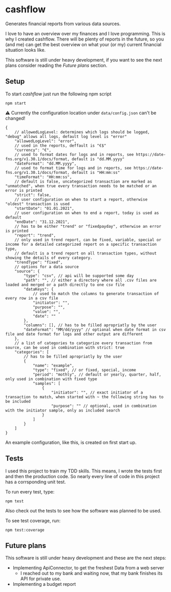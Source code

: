 # cashflow

Generates financial reports from various data sources.

I love to have an overview over my finances and I love programming.
This is why I created cashflow.
There will be plenty of reports in the future,
so you (and me) can get the best overview on what your (or my) current financial situation looks like.

This software is still under heavy development,
if you want to see the next plans consider reading the _Future plans_ section.

## Setup

To start _cashflow_ just run the following npm script

```
npm start
```

⚠ Currently the configuration location under `data/config.json` can't be changed!

```jsonc
{
    // allowedLogLevel: determines which logs should be logged, "debug" allows all logs, default log level is "error"
    "allowedLogLevel": "error",
    // used in the reports, deffault is "€$"
    "currency": "€",
    // used to format dates for logs and in reports, see https://date-fns.org/v1.30.1/docs/format, default is "dd.MM.yyyy"
    "dateFormat": "dd.MM.yyyy",
    // used to format time for logs and in reports, see https://date-fns.org/v1.30.1/docs/format, default is "HH:mm:ss"
    "timeFormat": "HH:mm:ss",
    // default is false, uncategorized transaction are marked as "unmatched", when true every transaction needs to be matched or an error is printed
    "strict": false,
    // user configuration on when to start a report, otherwise "oldest" transaction is used
    "startDate": "01.01.2021",
    // user configuration on when to end a report, today is used as default
    "endDate": "31.12.2021",
    // has to be either "trend" or "fixedpayday", otherwise an error is printed
    "report": "trend",
    // only used in trend report, can be fixed, variable, special or income for a detailed categorized report on a specific transaction type,
    // default is a trend report on all transaction types, without showing the details of every category.
    "trendType": "fixed",
    // options for a data source
    "source": {
        "type": "csv", // api will be supported some day
        "path": "", // either a directory where all .csv files are loaded and merged or a path directly to one csv file
        "dataKeys": {
            // used to match the columns to generate transaction of every row in a csv file
            "initiator": "",
            "purpose": "",
            "value": "",
            "date": ""
        },
        "columns": [], // has to be filled apropriatly by the user
        "dateFormat": "MM/dd/yyyy" // optional when date format in csv file and date format for logs and other output are different
    },
    // a list of categories to categorize every transaction from source, can be used in combination with strict: true
    "categories": [
        // has to be filled apropriatly by the user
        {
            "name": "example",
            "type": "fixed", // or fixed, special, income
            "period": "mothly", // default or yearly, quarter, half, only used in combination with fixed type
            "samples": [
                {
                    "initiator": "", // exact initiator of a transaction to match, when started with ~ the following string has to be included
                    "purpose": "" // optional, used in combination with the initiator sample, only as included search
                }
            ]
        }
    ]
}
```

An example configuration, like this, is created on first start up.

## Tests

I used this project to train my TDD skills.
This means, I wrote the tests first and then the production code.
So nearly every line of code in this project has a corrsponding unit test.

To run every test, type:

```
npm test
```

Also check out the tests to see how the software was planned to be used.

To see test coverage, run:

```
npm test:coverage
```

## Future plans

This software is still under heavy development and these are the next steps:

-   Implementing ApiConnector, to get the freshest Data from a web server
    -   I reached out to my bank and waiting now, that my bank finishes its API for private use.
-   Implementing a budget report
